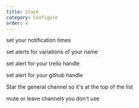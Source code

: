 ```yaml
---
title: Slack
category: Configure
order: 4
---
```


set your notification times

set alerts for variations of your name

set alert for your trello handle

set alert for your github handle

Star the general channel so it's at the top of the list

mute or leave channels you don't use
